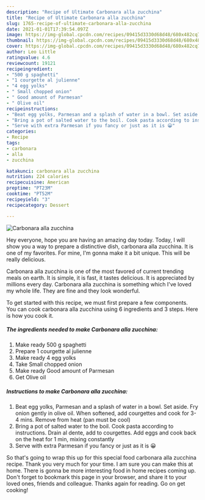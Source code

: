 ```yaml
---
description: "Recipe of Ultimate Carbonara alla zucchina"
title: "Recipe of Ultimate Carbonara alla zucchina"
slug: 1765-recipe-of-ultimate-carbonara-alla-zucchina
date: 2021-01-01T17:39:54.097Z
image: https://img-global.cpcdn.com/recipes/09415d3330d68d48/680x482cq70/carbonara-alla-zucchina-recipe-main-photo.jpg
thumbnail: https://img-global.cpcdn.com/recipes/09415d3330d68d48/680x482cq70/carbonara-alla-zucchina-recipe-main-photo.jpg
cover: https://img-global.cpcdn.com/recipes/09415d3330d68d48/680x482cq70/carbonara-alla-zucchina-recipe-main-photo.jpg
author: Leo Little
ratingvalue: 4.6
reviewcount: 19121
recipeingredient:
- "500 g spaghetti"
- "1 courgette al julienne"
- "4 egg yolks"
- " Small chopped onion"
- " Good amount of Parmesan"
- " Olive oil"
recipeinstructions:
- "Beat egg yolks, Parmesan and a splash of water in a bowl. Set aside. Fry onion gently in olive oil. When softened, add courgettes and cook for 3-4 mins. Remove from heat (pan must be cool)"
- "Bring a pot of salted water to the boil. Cook pasta according to instructions. Drain al dente, add to courgettes. Add eggs and cook back on the heat for 1 min, mixing constantly"
- "Serve with extra Parmesan if you fancy or just as it is 😀"
categories:
- Recipe
tags:
- carbonara
- alla
- zucchina

katakunci: carbonara alla zucchina 
nutrition: 224 calories
recipecuisine: American
preptime: "PT23M"
cooktime: "PT52M"
recipeyield: "3"
recipecategory: Dessert

---
```



![Carbonara alla zucchina](https://img-global.cpcdn.com/recipes/09415d3330d68d48/680x482cq70/carbonara-alla-zucchina-recipe-main-photo.jpg)

Hey everyone, hope you are having an amazing day today. Today, I will show you a way to prepare a distinctive dish, carbonara alla zucchina. It is one of my favorites. For mine, I'm gonna make it a bit unique. This will be really delicious.



Carbonara alla zucchina is one of the most favored of current trending meals on earth. It is simple, it is fast, it tastes delicious. It is appreciated by millions every day. Carbonara alla zucchina is something which I've loved my whole life. They are fine and they look wonderful.


To get started with this recipe, we must first prepare a few components. You can cook carbonara alla zucchina using 6 ingredients and 3 steps. Here is how you cook it.

<!--inarticleads1-->

##### The ingredients needed to make Carbonara alla zucchina:

1. Make ready 500 g spaghetti
1. Prepare 1 courgette al julienne
1. Make ready 4 egg yolks
1. Take  Small chopped onion
1. Make ready  Good amount of Parmesan
1. Get  Olive oil




<!--inarticleads2-->

##### Instructions to make Carbonara alla zucchina:

1. Beat egg yolks, Parmesan and a splash of water in a bowl. Set aside. Fry onion gently in olive oil. When softened, add courgettes and cook for 3-4 mins. Remove from heat (pan must be cool)
1. Bring a pot of salted water to the boil. Cook pasta according to instructions. Drain al dente, add to courgettes. Add eggs and cook back on the heat for 1 min, mixing constantly
1. Serve with extra Parmesan if you fancy or just as it is 😀




So that's going to wrap this up for this special food carbonara alla zucchina recipe. Thank you very much for your time. I am sure you can make this at home. There is gonna be more interesting food in home recipes coming up. Don't forget to bookmark this page in your browser, and share it to your loved ones, friends and colleague. Thanks again for reading. Go on get cooking!
